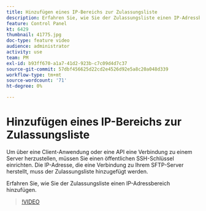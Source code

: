 ```yaml
---
title: Hinzufügen eines IP-Bereichs zur Zulassungsliste
description: Erfahren Sie, wie Sie der Zulassungsliste einen IP-Adressbereich hinzufügen.
feature: Control Panel
kt: 6429
thumbnail: 41775.jpg
doc-type: feature video
audience: administrator
activity: use
team: PM
exl-id: b93ff670-a1a7-41d2-923b-c7c09d4d7c37
source-git-commit: 57dbf456625d22cd2e4526d92e5a8c20a048d339
workflow-type: tm+mt
source-wordcount: '71'
ht-degree: 0%

---
```


# Hinzufügen eines IP-Bereichs zur Zulassungsliste

Um über eine Client-Anwendung oder eine API eine Verbindung zu einem Server herzustellen, müssen Sie einen öffentlichen SSH-Schlüssel einrichten. Die IP-Adresse, die eine Verbindung zu Ihrem SFTP-Server herstellt, muss der Zulassungsliste hinzugefügt werden.

Erfahren Sie, wie Sie der Zulassungsliste einen IP-Adressbereich hinzufügen.

>[!VIDEO](https://video.tv.adobe.com/v/41775?quality=12)
